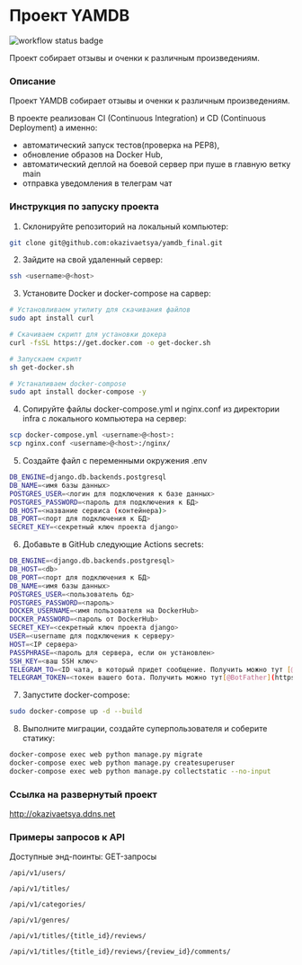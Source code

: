 # Проект YAMDB
![workflow status badge](https://github.com/okazivaetsya/yamdb_final/actions/workflows/yamdb_workflow.yml/badge.svg?event=push)

Проект собирает отзывы и оченки к различным произведениям. 


### Описание
Проект YAMDB собирает отзывы и оченки к различным произведениям.

В проекте реализован CI (Continuous Integration) и CD (Continuous Deployment) а именно:
* автоматический запуск тестов(проверка на PEP8),
* обновление образов на Docker Hub,
* автоматический деплой на боевой сервер при пуше в главную ветку main
* отправка уведомления в телеграм чат


### Инструкция по запуску проекта
1. Склонируйте репозиторий на локальный компьютер:
```bash 
git clone git@github.com:okazivaetsya/yamdb_final.git
```
2. Зайдите на свой удаленный сервер:
```bash 
ssh <username>@<host>
```
3. Установите Docker и docker-compose на сарвер:
```bash 
# Установливаем утилиту для скачивания файлов
sudo apt install curl

# Скачиваем скрипт для установки докера
curl -fsSL https://get.docker.com -o get-docker.sh

# Запускаем скрипт
sh get-docker.sh

# Устаналиваем docker-compose
sudo apt install docker-compose -y 
```
4. Сопируйте файлы docker-compose.yml и nginx.conf из директории infra с локального компьютера на сервер:
```bash
scp docker-compose.yml <username>@<host>:
scp nginx.conf <username>@<host>:/nginx/
```
5. Создайте файл с переменными окружения .env 
```bash
DB_ENGINE=django.db.backends.postgresql
DB_NAME=<имя базы данных> 
POSTGRES_USER=<логин для подключения к базе данных>
POSTGRES_PASSWORD=<пароль для подключения к БД>
DB_HOST=<название сервиса (контейнера)>
DB_PORT=<порт для подключения к БД>
SECRET_KEY=<секретный ключ проекта django>
```
6. Добавьте в GitHub следующие Actions secrets:
```bash
DB_ENGINE=<django.db.backends.postgresql>
DB_HOST=<db>
DB_PORT=<порт для подключения к БД>
DB_NAME=<имя базы данных> 
POSTGRES_USER=<пользователь бд>
POSTGRES_PASSWORD=<пароль>
DOCKER_USERNAME=<имя пользователя на DockerHub>
DOCKER_PASSWORD=<пароль от DockerHub>
SECRET_KEY=<секретный ключ проекта django>
USER=<username для подключения к серверу>
HOST=<IP сервера>
PASSPHRASE=<пароль для сервера, если он установлен>
SSH_KEY=<ваш SSH ключ>
TELEGRAM_TO=<ID чата, в который придет сообщение. Получить можно тут [@userinfobot](https://t.me/userinfobot)
TELEGRAM_TOKEN=<токен вашего бота. Получить можно тут[@BotFather](https://t.me/BotFather)
```
7. Запустите docker-compose:
```bash
sudo docker-compose up -d --build 
```
8. Выполните миграции, создайте суперпользователя и соберите статику:
```bash
docker-compose exec web python manage.py migrate
docker-compose exec web python manage.py createsuperuser
docker-compose exec web python manage.py collectstatic --no-input 
```


### Ссылка на развернутый проект
http://okazivaetsya.ddns.net



### Примеры запросов к API
Доступные энд-поинты:
GET-запросы
```
/api/v1/users/
```
```
/api/v1/titles/
```
```
/api/v1/categories/
```
```
/api/v1/genres/
```
```
/api/v1/titles/{title_id}/reviews/
```
```
/api/v1/titles/{title_id}/reviews/{review_id}/comments/
```
